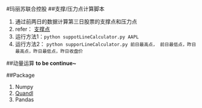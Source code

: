 #玛丽苏联合控股
##支撑/压力点计算脚本
1. 通过前两日的数据计算第三日股票的支撑点和压力点
2. refer： [支撑点](http://baike.baidu.com/item/支撑点)
3. 运行方法1：`python suppotLineCalculator.py AAPL`
4. 运行方法2： `python supporLineCalculator.py 前日最高点， 前日最低点，昨日最高点，昨日最低点，昨日收盘价`

##动量运算
**to be continue~**

##Package
1. Numpy
2. [Quandl](https://github.com/quandl/quandl-python/blob/master/FOR_ANALYSTS.md#things-to-note)
3. Pandas
